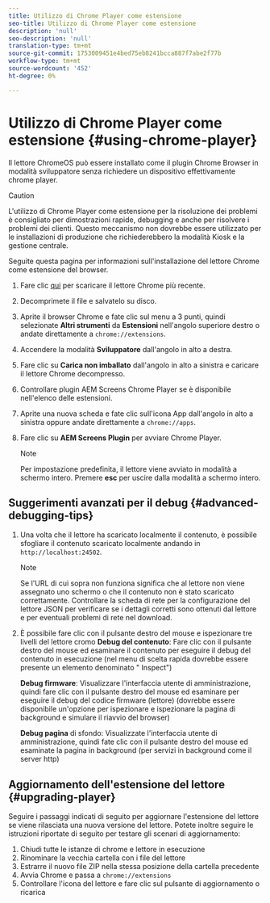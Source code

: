 ```yaml
---
title: Utilizzo di Chrome Player come estensione
seo-title: Utilizzo di Chrome Player come estensione
description: 'null'
seo-description: 'null'
translation-type: tm+mt
source-git-commit: 1753009451e4bed75eb8241bcca887f7abe2f77b
workflow-type: tm+mt
source-wordcount: '452'
ht-degree: 0%

---
```



# Utilizzo di Chrome Player come estensione {#using-chrome-player}

Il lettore ChromeOS può essere installato come il plugin Chrome Browser in modalità sviluppatore senza richiedere un dispositivo effettivamente chrome player.

>[!CAUTION]
>
> L&#39;utilizzo di Chrome Player come estensione per la risoluzione dei problemi è consigliato per dimostrazioni rapide, debugging e anche per risolvere i problemi dei clienti. Questo meccanismo non dovrebbe essere utilizzato per le installazioni di produzione che richiederebbero la modalità Kiosk e la gestione centrale.

Seguite questa pagina per informazioni sull&#39;installazione del lettore Chrome come estensione del browser.

1. Fare clic [qui](https://download.macromedia.com/screens/) per scaricare il lettore Chrome più recente.

1. Decomprimete il file e salvatelo su disco.

1. Aprite il browser Chrome e fate clic sul menu a 3 punti, quindi selezionate **Altri strumenti** da **Estensioni** nell&#39;angolo superiore destro o andate direttamente a `chrome://extensions`.

1. Accendere la modalità **Sviluppatore** dall&#39;angolo in alto a destra.

1. Fare clic su **Carica non imballato** dall&#39;angolo in alto a sinistra e caricare il lettore Chrome decompresso.

1. Controllare  plugin AEM Screens Chrome Player se è disponibile nell&#39;elenco delle estensioni.

1. Aprite una nuova scheda e fate clic sull&#39;icona App dall&#39;angolo in alto a sinistra oppure andate direttamente a `chrome://apps`.

1. Fare clic su **AEM Screens Plugin** per avviare Chrome Player.
   >[!NOTE]
   >
   > Per impostazione predefinita, il lettore viene avviato in modalità a schermo intero. Premere **esc** per uscire dalla modalità a schermo intero.


## Suggerimenti avanzati per il debug {#advanced-debugging-tips}

1. Una volta che il lettore ha scaricato localmente il contenuto, è possibile sfogliare il contenuto scaricato localmente andando in `http://localhost:24502`.

   >[!NOTE]
   >
   > Se l&#39;URL di cui sopra non funziona significa che al lettore non viene assegnato uno schermo o che il contenuto non è stato scaricato correttamente. Controllare la scheda di rete per la configurazione del lettore JSON per verificare se i dettagli corretti sono ottenuti dal lettore e per eventuali problemi di rete nel download.

1. È possibile fare clic con il pulsante destro del mouse e ispezionare tre livelli del lettore cromo
   **Debug del contenuto**: Fare clic con il pulsante destro del mouse ed esaminare il contenuto per eseguire il debug del contenuto in esecuzione (nel menu di scelta rapida dovrebbe essere presente un elemento denominato &quot; Inspect&quot;)

   **Debug firmware**: Visualizzare l&#39;interfaccia utente di amministrazione, quindi fare clic con il pulsante destro del mouse ed esaminare per eseguire il debug del codice firmware (lettore) (dovrebbe essere disponibile un&#39;opzione per ispezionare e ispezionare la pagina di background e simulare il riavvio del browser)

   **Debug pagina** di sfondo: Visualizzate l&#39;interfaccia utente di amministrazione, quindi fate clic con il pulsante destro del mouse ed esaminate la pagina in background (per servizi in background come il server http)

## Aggiornamento dell&#39;estensione del lettore {#upgrading-player}

Seguire i passaggi indicati di seguito per aggiornare l&#39;estensione del lettore se viene rilasciata una nuova versione del lettore. Potete inoltre seguire le istruzioni riportate di seguito per testare gli scenari di aggiornamento:

1. Chiudi tutte le istanze di chrome e lettore in esecuzione
1. Rinominare la vecchia cartella con i file del lettore
1. Estrarre il nuovo file ZIP nella stessa posizione della cartella precedente
1. Avvia Chrome e passa a `chrome://extensions`
1. Controllare l&#39;icona del lettore e fare clic sul pulsante di aggiornamento o ricarica